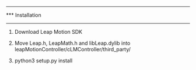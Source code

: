 ****************
*** Installation
****************

1. Download Leap Motion SDK

2. Move Leap.h, LeapMath.h and libLeap.dylib into leapMotionController/cLMController/third_party/

3. python3 setup.py install